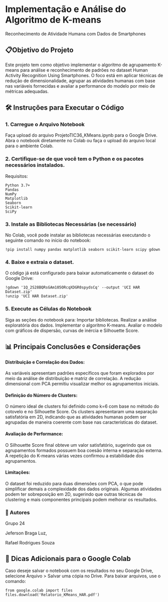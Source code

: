 # Implementação e Análise do Algoritmo de K-means
Reconhecimento de Atividade Humana com Dados de Smartphones


## 📋Objetivo do Projeto

Este projeto tem como objetivo implementar o algoritmo de agrupamento K-means para análise e reconhecimento de padrões no dataset Human Activity Recognition Using Smartphones. O foco está em aplicar técnicas de redução de dimensionalidade, agrupar as atividades humanas com base nas variáveis fornecidas e avaliar a performance do modelo por meio de métricas adequadas.

## 🛠️ Instruções para Executar o Código

### 1. Carregue o Arquivo Notebook
Faça upload do arquivo ProjetoTIC36_KMeans.ipynb para o Google Drive.
Abra o notebook diretamente no Colab ou faça o upload do arquivo local para o ambiente Colab.

### 2. Certifique-se de que você tem o Python e os pacotes necessários instalados.

Requisitos:

    Python 3.7+
    Pandas
    NumPy
    Matplotlib
    Seaborn
    Scikit-learn
    SciPy

### 3. Instale as Bibliotecas Necessárias (se necessário)

No Colab, você pode instalar as bibliotecas necessárias executando o seguinte comando no início do notebook:

    !pip install numpy pandas matplotlib seaborn scikit-learn scipy gdown

### 4. Baixe e extraia o dataset.

O código já está configurado para baixar automaticamente o dataset do Google Drive:

    !gdown '1Q_2S28BQRsGAm105ORcqXDGR0spydsCq' --output 'UCI HAR Dataset.zip'
    !unzip 'UCI HAR Dataset.zip'

### 5. Execute as Células do Notebook

Siga as seções do notebook para:
    Importar bibliotecas.
    Realizar a análise exploratória dos dados.
    Implementar o algoritmo K-means.
    Avaliar o modelo com gráficos de dispersão, curvas de inércia e Silhouette Score.
    
## 📊 Principais Conclusões e Considerações

#### Distribuição e Correlação dos Dados:
As variáveis apresentam padrões específicos que foram explorados por meio da análise de distribuição e matriz de correlação.
A redução dimensional com PCA permitiu visualizar melhor os agrupamentos iniciais.

#### Definição do Número de Clusters:
O número ideal de clusters foi definido como k=6 com base no método do cotovelo e no Silhouette Score.
Os clusters apresentaram uma separação satisfatória em 2D, indicando que as atividades humanas podem ser agrupadas de maneira coerente com base nas   características do dataset.

#### Avaliação de Performance:
O Silhouette Score final obteve um valor satisfatório, sugerindo que os agrupamentos formados possuem boa coesão interna e separação externa.
A repetição do K-means várias vezes confirmou a estabilidade dos agrupamentos.

#### Limitações:
O dataset foi reduzido para duas dimensões com PCA, o que pode simplificar demais a complexidade dos dados originais.
Algumas atividades podem ter sobreposição em 2D, sugerindo que outras técnicas de clustering e mais componentes principais podem melhorar os resultados.

### 👥 Autores

Grupo 24

Jeferson Braga Luz,

Rafael Rodrigues Souza

## 📌 Dicas Adicionais para o Google Colab

Caso deseje salvar o notebook com os resultados no seu Google Drive, selecione Arquivo > Salvar uma cópia no Drive.
Para baixar arquivos, use o comando:

    from google.colab import files
    files.download('Relatorio_KMeans_HAR.pdf')
